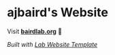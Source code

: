 
# ajbaird's Website

Visit **[bairdlab.org](http://bairdlab.org)** 🚀

_Built with [Lab Website Template](https://greene-lab.gitbook.io/lab-website-template-docs)_

